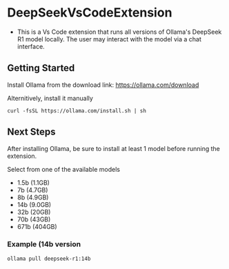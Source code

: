 # DeepSeekVsCodeExtension
- This is a Vs Code extension that runs all versions of Ollama's DeepSeek R1 model locally. The user may interact with the model via a chat interface.

  
## Getting Started
Install Ollama from the download link: <a href="https://ollama.com/download">https://ollama.com/download</a>

Alternitively, install it manually
```
curl -fsSL https://ollama.com/install.sh | sh
```

## Next Steps
After installing Ollama, be sure to install at least 1 model before running the extension.

Select from one of the available models
- 1.5b (1.1GB)
- 7b   (4.7GB)
- 8b   (4.9GB)
- 14b  (9.0GB)
- 32b  (20GB)
- 70b  (43GB)
- 671b (404GB)

### Example (14b version
```
ollama pull deepseek-r1:14b
```
